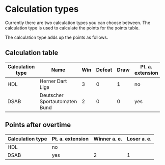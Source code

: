 # Calculation types

Currently there are two calculation types you can choose between. The calculation type is used to calculate the points for the points table.

The calculation type adds up the points as follows.

## Calculation table

| Calculation type | Name                          | Win | Defeat | Draw | Pt. a. extension |
| ---------------- | ----------------------------- | --- | ------ | ---- | ---------------- |
| HDL              | Herner Dart Liga              | 3   | 0      | 1    | no               |
| DSAB             | Deutscher Sportautomaten Bund | 2   | 0      | 0    | yes              |

## Points after overtime

| Calculation type | Pt. a. extension | Winner a. e. | Loser a. e. |
| ---------------- | ---------------- | ------------ | ----------- |
| HDL              | no               |              |             |
| DSAB             | yes              | 2            | 1           |
